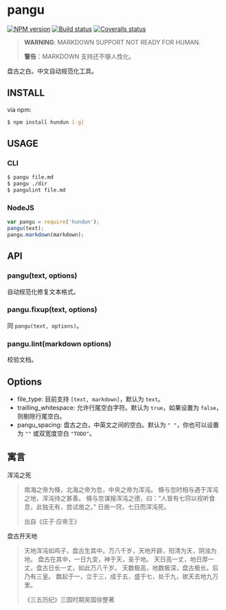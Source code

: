 
# pangu

[![NPM version][npm-badge]][npm-url]
[![Build status][travis-badge]][travis-url]
[![Coveralls status][Coveralls-badge]][coveralls-url]

[npm-badge]: https://img.shields.io/npm/v/hundun.svg?style=flat
[npm-url]: https://www.npmjs.com/package/hundun
[travis-badge]: https://travis-ci.org/hotoo/pangu.svg
[travis-url]: https://travis-ci.org/hotoo/pangu
[coveralls-badge]: https://coveralls.io/repos/hotoo/pangu/badge.svg?branch=master
[coveralls-url]: https://coveralls.io/r/hotoo/pangu

> **WARNING**: MARKDOWN SUPPORT NOT READY FOR HUMAN.
>
> **警告**：MARKDOWN 支持还不够人性化。

盘古之白。中文自动规范化工具。

## INSTALL

via npm:

```bash
$ npm install hundun [-g]
```

## USAGE

### CLI

```bash
$ pangu file.md
$ pangu ./dir
$ pangulint file.md
```

### NodeJS

```js
var pangu = require('hundun');
pangu(text);
pangu.markdown(markdown);
```

## API

### pangu(text, options)

自动规范化修复文本格式。

### pangu.fixup(text, options)

同 `pangu(text, options)`。

### pangu.lint(markdown options)

校验文档。

## Options

* file_type: 目前支持 `[text, markdown]`，默认为 `text`。
* trailling_whitespace: 允许行尾空白字符。默认为 `true`，如果设置为 `false`，则剔除行尾空白。
* pangu_spacing: 盘古之白，中英文之间的空白。默认为 `" "`，你也可以设置为 `""` 或双宽度空白 `"TODO"`。

## 寓言

浑沌之死

> 南海之帝为倏，北海之帝为忽，中央之帝为浑沌。
> 倏与忽时相与遇于浑沌之地，浑沌待之甚善。
> 倏与忽谋报浑沌之德，曰：“人皆有七窍以视听食息，此独无有，尝试凿之。”
> 日凿一窍，七日而浑沌死。
>
> 出自《庄子·应帝王》

盘古开天地

> 天地浑沌如鸡子，盘古生其中。万八千岁，天地开辟，阳清为天，阴浊为地。
> 盘古在其中，一日九变，神于天，圣于地。
> 天日高一丈，地日厚一丈，盘古日长一丈，如此万八千岁。
> 天数极高，地数极深，盘古极长。后乃有三皇。
> 数起于一，立于三，成于五，盛于七，处于九，故天去地九万里。
>
> 《三五历纪》三国时期吴国徐整著
